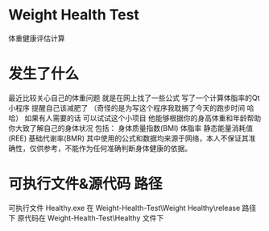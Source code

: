 # Weight Health Test
 体重健康评估计算

# 发生了什么 
 最近比较关心自己的体重问题 就是在网上找了一些公式 写了一个计算体脂率的Qt小程序 提醒自己该减肥了
 （奇怪的是为写这个程序我耽搁了今天的跑步时间 哈哈）
 如果有人需要的话 可以试试这个小项目 他能够根据你的身高体重和年龄帮助你大致了解自己的身体状况 包括：
 身体质量指数(BMI)  体脂率  静态能量消耗值(REE)  基础代谢率(BMR) 
 其中使用的公式和数据均来源于网络，本人不保证其准确性，仅供参考，不能作为任何准确判断身体健康的依据。

 
# 可执行文件&源代码 路径

 可执行文件 Healthy.exe 在 Weight-Health-Test\Weight Healthy\release 路径 下
 原代码在 Weight-Health-Test\Healthy 文件下
